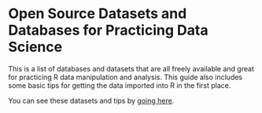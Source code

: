 # Open Source Datasets and Databases for Practicing Data Science

This is a list of databases and datasets that are all freely available and great for practicing R data manipulation and analysis.
This guide also includes some basic tips for getting the data imported into R in the first place.

You can see these datasets and tips by [going here](https://datatrail-jhu.github.io/open-datasets/). 
